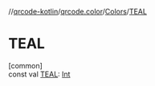 //[qrcode-kotlin](../../../index.md)/[qrcode.color](../index.md)/[Colors](index.md)/[TEAL](-t-e-a-l.md)

# TEAL

[common]\
const val [TEAL](-t-e-a-l.md): [Int](https://kotlinlang.org/api/latest/jvm/stdlib/kotlin/-int/index.html)
